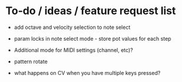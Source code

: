 # To-do / ideas / feature request list

* add octave and velocity selection to note select

* param locks in note select mode - store pot values for each step

* Additional mode for MIDI settings (channel, etc)?

* pattern rotate

* what happens on CV when you have multiple keys pressed?
